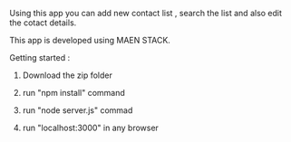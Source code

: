 Using this app you can add new contact list , search the list and 
also edit the cotact details.

This app is developed using MAEN STACK.



Getting started : 

1. Download the zip folder

2. run "npm install" command

3. run "node server.js" commad

4. run "localhost:3000" in any browser
